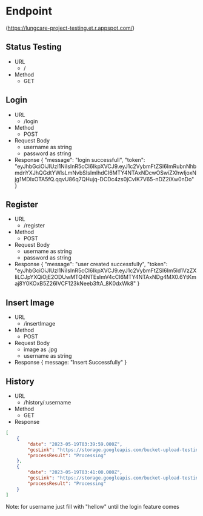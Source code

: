 # Endpoint
(https://lungcare-project-testing.et.r.appspot.com/)

## Status Testing
- URL
    - /
- Method
    - GET

## Login
- URL
    - /login
- Method
    - POST
- Request Body
    - username as string
    - password as string
- Response {
    "message": "login successfull",
    "token": "eyJhbGciOiJIUzI1NiIsInR5cCI6IkpXVCJ9.eyJ1c2VybmFtZSI6ImRubnNhbmdnYXJhQGdtYWlsLmNvbSIsImlhdCI6MTY4NTAxNDcwOSwiZXhwIjoxNjg1MDIxOTA5fQ.qqvU86q7QHujq-DCDc4zs0jCvIK7V65-nDZ2iXw0nDo"
}

## Register
- URL
    - /register
- Method
    - POST
- Request Body
    - username as string
    - password as string
- Response {
    "message": "user created successfully",
    "token": "eyJhbGciOiJIUzI1NiIsInR5cCI6IkpXVCJ9.eyJ1c2VybmFtZSI6Im5ld1VzZXIiLCJpYXQiOjE2ODUwMTQ4NTEsImV4cCI6MTY4NTAxNDg4MX0.6YtKmaj8Y0KOxB5Z26IVCF123kNeeb3ftA_8K0dxWk8"
}

## Insert Image
- URL
    - /insertImage
- Method
    - POST
- Request Body
    - image as .jpg
    - username as string
- Response
{
    message: "Insert Successfully"
}

## History
- URL
    - /history/:username
- Method
    - GET
- Response
```json
[
    {
        "date": "2023-05-19T03:39:59.000Z",
        "gcsLink": "https://storage.googleapis.com/bucket-upload-testing/1684492800277",
        "processResult": "Processing"
    },
    {
        "date": "2023-05-19T03:41:00.000Z",
        "gcsLink": "https://storage.googleapis.com/bucket-upload-testing/1684492861097",
        "processResult": "Processing"
    }
]
```

Note: for username just fill with "hellow" until the login feature comes
